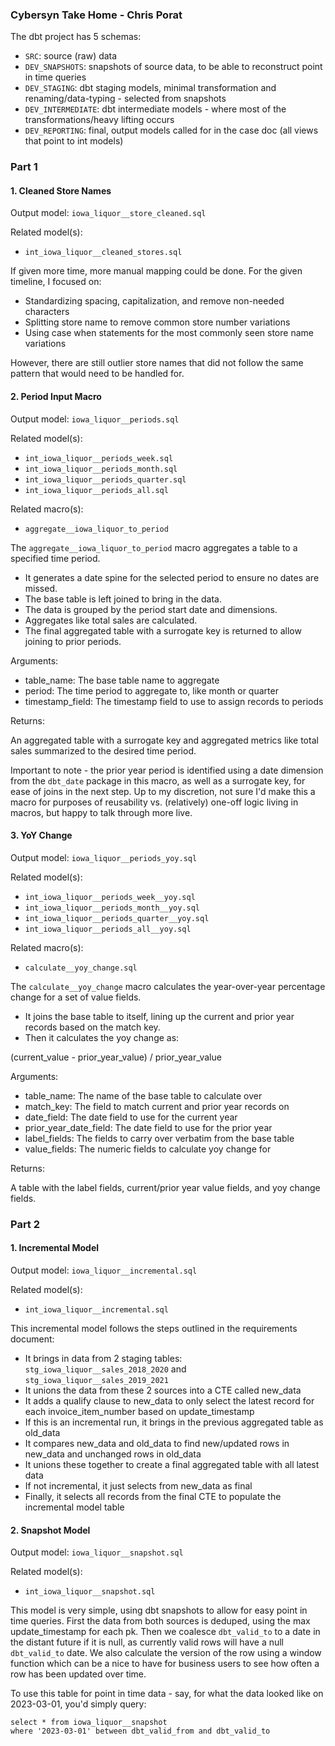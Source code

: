 ### Cybersyn Take Home - Chris Porat

The dbt project has 5 schemas:
- `SRC`: source (raw) data
- `DEV_SNAPSHOTS`: snapshots of source data, to be able to reconstruct point in time queries
- `DEV_STAGING`: dbt staging models, minimal transformation and renaming/data-typing - selected from snapshots
- `DEV_INTERMEDIATE`: dbt intermediate models - where most of the transformations/heavy lifting occurs
- `DEV_REPORTING`: final, output models called for in the case doc (all views that point to int models)

### Part 1

#### 1. Cleaned Store Names
Output model: `iowa_liquor__store_cleaned.sql`

Related model(s):
- `int_iowa_liquor__cleaned_stores.sql`

If given more time, more manual mapping could be done. For the given timeline, I focused on:
- Standardizing spacing, capitalization, and remove non-needed characters
- Splitting store name to remove common store number variations
- Using case when statements for the most commonly seen store name variations

However, there are still outlier store names that did not follow the same pattern that would need to be handled for.

#### 2. Period Input Macro
Output model: `iowa_liquor__periods.sql`

Related model(s):
- `int_iowa_liquor__periods_week.sql`
- `int_iowa_liquor__periods_month.sql`
- `int_iowa_liquor__periods_quarter.sql`
- `int_iowa_liquor__periods_all.sql`

Related macro(s):
- ```aggregate__iowa_liquor_to_period```

The `aggregate__iowa_liquor_to_period` macro aggregates a table to a specified time period.

- It generates a date spine for the selected period to ensure no dates are missed.
- The base table is left joined to bring in the data.
- The data is grouped by the period start date and dimensions.
- Aggregates like total sales are calculated.
- The final aggregated table with a surrogate key is returned to allow joining to prior periods.

Arguments:

- table_name: The base table name to aggregate
- period: The time period to aggregate to, like month or quarter
- timestamp_field: The timestamp field to use to assign records to periods

Returns:

An aggregated table with a surrogate key and aggregated metrics like total sales summarized to the desired time period.

Important to note - the prior year period is identified using a date dimension from the `dbt_date` package in this macro, as well as a surrogate key, for ease of joins in the next step.
Up to my discretion, not sure I'd make this a macro for purposes of reusability vs. (relatively) one-off logic living in macros, but happy to talk through more live.

#### 3. YoY Change
Output model: `iowa_liquor__periods_yoy.sql`

Related model(s):
- `int_iowa_liquor__periods_week__yoy.sql`
- `int_iowa_liquor__periods_month__yoy.sql`
- `int_iowa_liquor__periods_quarter__yoy.sql`
- `int_iowa_liquor__periods_all__yoy.sql`

Related macro(s):
- ```calculate__yoy_change.sql```

The `calculate__yoy_change` macro calculates the year-over-year percentage change for a set of value fields.

- It joins the base table to itself, lining up the current and prior year records based on the match key.
- Then it calculates the yoy change as:

(current_value - prior_year_value) / prior_year_value

Arguments:

- table_name: The name of the base table to calculate over
- match_key: The field to match current and prior year records on
- date_field: The date field to use for the current year
- prior_year_date_field: The date field to use for the prior year
- label_fields: The fields to carry over verbatim from the base table
- value_fields: The numeric fields to calculate yoy change for

Returns:

A table with the label fields, current/prior year value fields, and yoy change fields.

### Part 2

#### 1. Incremental Model
Output model: `iowa_liquor__incremental.sql`

Related model(s):
- `int_iowa_liquor__incremental.sql`

This incremental model follows the steps outlined in the requirements document:

- It brings in data from 2 staging tables: `stg_iowa_liquor__sales_2018_2020` and `stg_iowa_liquor__sales_2019_2021`
- It unions the data from these 2 sources into a CTE called new_data
- It adds a qualify clause to new_data to only select the latest record for each invoice_item_number based on update_timestamp
- If this is an incremental run, it brings in the previous aggregated table as old_data
- It compares new_data and old_data to find new/updated rows in new_data and unchanged rows in old_data
- It unions these together to create a final aggregated table with all latest data
- If not incremental, it just selects from new_data as final
- Finally, it selects all records from the final CTE to populate the incremental model table

#### 2. Snapshot Model
Output model: `iowa_liquor__snapshot.sql`

Related model(s):
- `int_iowa_liquor__snapshot.sql`

This model is very simple, using dbt snapshots to allow for easy point in time queries. First the data from both sources is deduped,
using the max update_timestamp for each pk. Then we coalesce `dbt_valid_to` to a date in the distant future if it is null, as currently
valid rows will have a null `dbt_valid_to` date. We also calculate the version of the row using a window function which can be a nice to have
for business users to see how often a row has been updated over time.

To use this table for point in time data - say, for what the data looked like on 2023-03-01, you'd simply query:
```
select * from iowa_liquor__snapshot
where '2023-03-01' between dbt_valid_from and dbt_valid_to
```